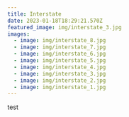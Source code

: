 ```yaml
---
title: Interstate
date: 2023-01-18T18:29:21.570Z
featured_image: img/interstate_3.jpg
images:
  - image: img/interstate_8.jpg
  - image: img/interstate_7.jpg
  - image: img/interstate_6.jpg
  - image: img/interstate_5.jpg
  - image: img/interstate_4.jpg
  - image: img/interstate_3.jpg
  - image: img/interstate_2.jpg
  - image: img/interstate_1.jpg
---
```

t﻿est